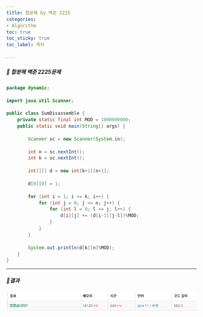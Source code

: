 ```yaml
---
title: 합분해 by 백준 2225
categories:
- Algorithm
toc: true
toc_sticky: true
toc_label: 목차

---
```




 

##### 🔗 합분해 백준 2225문제 

```java
package dynamic;

import java.util.Scanner;

public class SumDisassemble {
    private static final int MOD = 1000000000;
    public static void main(String[] args) {

        Scanner sc = new Scanner(System.in);

        int n = sc.nextInt();
        int k = sc.nextInt();

        int[][] d = new int[k+1][n+1];

        d[0][0] = 1;

        for (int i = 1; i <= k; i++) {
            for (int j = 0; j <= n; j++) {
                for (int l = 0; l <= j; l++) {
                    d[i][j] += (d[i-1][j-l])%MOD;
                }
            }
        }

        System.out.println(d[k][n]%MOD);
    }
}
```



<hr>


##### 💎결과 

![image-20220220232901249](../../assets/images/2022-02-20-sumdisassemble/image-20220220232901249.png)
